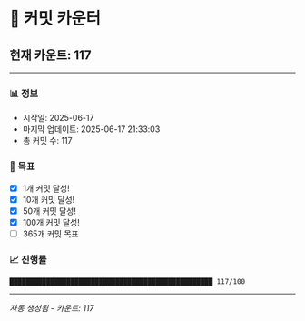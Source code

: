 # 🔢 커밋 카운터

## 현재 카운트: 117

---

### 📊 정보
- 시작일: 2025-06-17
- 마지막 업데이트: 2025-06-17 21:33:03
- 총 커밋 수: 117

### 🎯 목표
- [x] 1개 커밋 달성!
- [x] 10개 커밋 달성!
- [x] 50개 커밋 달성!
- [x] 100개 커밋 달성!
- [ ] 365개 커밋 목표

### 📈 진행률
```
██████████████████████████████████████████████████ 117/100
```

---
*자동 생성됨 - 카운트: 117*
